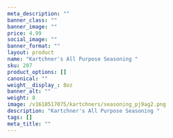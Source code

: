 ```yaml
---
meta_description: ""
banner_class: ""
banner_image: ""
price: 4.99
social_image: ""
banner_format: ""
layout: product
name: "Kartchner's All Purpose Seasoning "
sku: 207
product_options: []
canonical: ""
weight__display_: 8oz
banner_alt: ""
weight: 8
image: /v1618517075/kartchners/seasoning_pj9ag2.png
description: "Kartchner's All Purpose Seasoning "
tags: []
meta_title: ""
---
```

